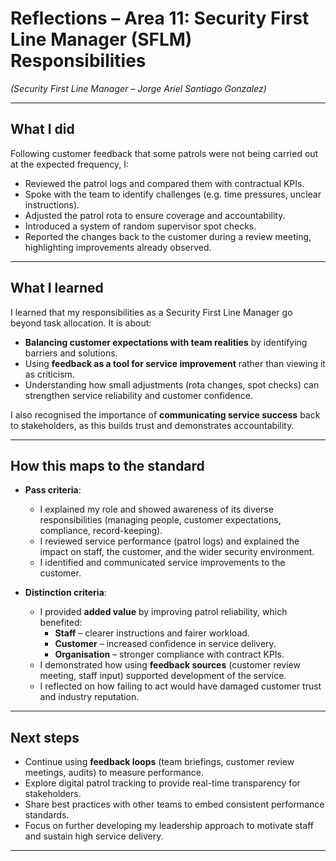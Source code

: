 # Reflections – Area 11: Security First Line Manager (SFLM) Responsibilities  
*(Security First Line Manager – Jorge Ariel Santiago Gonzalez)*  

---

## What I did  
Following customer feedback that some patrols were not being carried out at the expected frequency, I:  
- Reviewed the patrol logs and compared them with contractual KPIs.  
- Spoke with the team to identify challenges (e.g. time pressures, unclear instructions).  
- Adjusted the patrol rota to ensure coverage and accountability.  
- Introduced a system of random supervisor spot checks.  
- Reported the changes back to the customer during a review meeting, highlighting improvements already observed.  

---

## What I learned  
I learned that my responsibilities as a Security First Line Manager go beyond task allocation. It is about:  
- **Balancing customer expectations with team realities** by identifying barriers and solutions.  
- Using **feedback as a tool for service improvement** rather than viewing it as criticism.  
- Understanding how small adjustments (rota changes, spot checks) can strengthen service reliability and customer confidence.  

I also recognised the importance of **communicating service success** back to stakeholders, as this builds trust and demonstrates accountability.  

---

## How this maps to the standard  
- **Pass criteria**:  
  - I explained my role and showed awareness of its diverse responsibilities (managing people, customer expectations, compliance, record-keeping).  
  - I reviewed service performance (patrol logs) and explained the impact on staff, the customer, and the wider security environment.  
  - I identified and communicated service improvements to the customer.  

- **Distinction criteria**:  
  - I provided **added value** by improving patrol reliability, which benefited:  
    - **Staff** – clearer instructions and fairer workload.  
    - **Customer** – increased confidence in service delivery.  
    - **Organisation** – stronger compliance with contract KPIs.  
  - I demonstrated how using **feedback sources** (customer review meeting, staff input) supported development of the service.  
  - I reflected on how failing to act would have damaged customer trust and industry reputation.  

---

## Next steps  
- Continue using **feedback loops** (team briefings, customer review meetings, audits) to measure performance.  
- Explore digital patrol tracking to provide real-time transparency for stakeholders.  
- Share best practices with other teams to embed consistent performance standards.  
- Focus on further developing my leadership approach to motivate staff and sustain high service delivery.  

---
